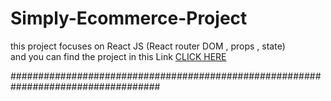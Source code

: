 # Simply-Ecommerce-Project
this project focuses on React JS (React router DOM , props , state) </br>
and you can find the project in this Link <a href="https://famous-klepon-66690e.netlify.app/cart">CLICK HERE </a> </br>
<p> ################################################################################### </p>
